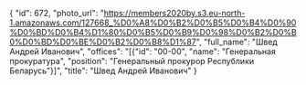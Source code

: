 {
    "id": 672,
    "photo_url": "https://members2020by.s3.eu-north-1.amazonaws.com/127668_%D0%A8%D0%B2%D0%B5%D0%B4%D0%90%D0%BD%D0%B4%D1%80%D0%B5%D0%B9%D0%98%D0%B2%D0%B0%D0%BD%D0%BE%D0%B2%D0%B8%D1%87",
    "full_name": "Швед Андрей Иванович",
    "offices": "[{\"id\": \"00-00\", \"name\": \"Генеральная прокуратура\", \"position\": \"Генеральный прокурор Республики Беларусь\"}]",
    "title": "Швед Андрей Иванович"
}